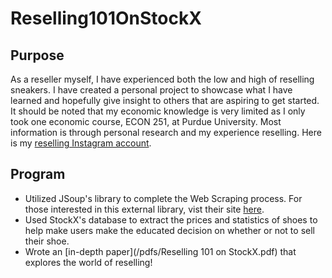# Reselling101OnStockX
## Purpose
As a reseller myself, I have experienced both the low and high of reselling sneakers. I have created a personal project to showcase what I have 
learned and hopefully give insight to others that are aspiring to get started. It should be noted that my economic knowledge is very limited as 
I only took one economic course, ECON 251, at Purdue University. Most information is through personal research and my experience reselling. 
  Here is my [reselling Instagram account](https://www.instagram.com/unsaturatedgoods/).
## Program
* Utilized JSoup's library to complete the Web Scraping process. For those interested in this external library, vist their site [here](https://jsoup.org/).
* Used StockX's database to extract the prices and statistics of shoes to help make users make the educated decision on whether or not to sell their shoe.
* Wrote an [in-depth paper](/pdfs/Reselling 101 on StockX.pdf) that explores the world of reselling!
